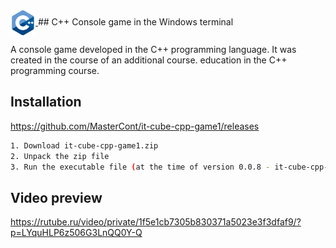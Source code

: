 <a href="https://www.w3schools.com/cpp/" target="blank">
<img align="center" src="https://raw.githubusercontent.com/devicons/devicon/master/icons/cplusplus/cplusplus-original.svg" alt="C++" height="40" width="40" />
</a>
## C++ Console game in the Windows terminal

A console game developed in the C++ programming language. It was created in the course of an additional course. education in the C++ programming course.
## Installation 

https://github.com/MasterCont/it-cube-cpp-game1/releases

```bash
1. Download it-cube-cpp-game1.zip
2. Unpack the zip file
3. Run the executable file (at the time of version 0.0.8 - it-cube-cpp-game1.exe )

```
## Video preview
https://rutube.ru/video/private/1f5e1cb7305b830371a5023e3f3dfaf9/?p=LYquHLP6z506G3LnQQ0Y-Q
